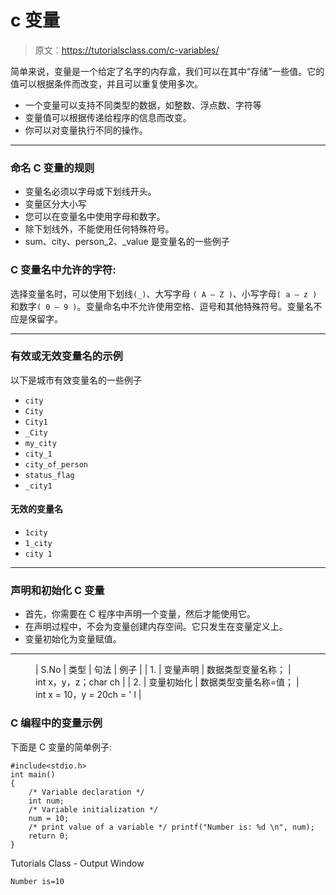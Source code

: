 # c 变量

> 原文：<https://tutorialsclass.com/c-variables/>

简单来说，变量是一个给定了名字的内存盒，我们可以在其中“存储”一些值。它的值可以根据条件而改变，并且可以重复使用多次。

*   一个变量可以支持不同类型的数据，如整数、浮点数、字符等
*   变量值可以根据传递给程序的信息而改变。
*   你可以对变量执行不同的操作。

* * *

### 命名 C 变量的规则

*   变量名必须以字母或下划线开头。
*   变量区分大小写
*   您可以在变量名中使用字母和数字。
*   除下划线外，不能使用任何特殊符号。
*   sum、city、person_2、_value 是变量名的一些例子

### C 变量名中允许的字符:

选择变量名时，可以使用下划线`(_)`、大写字母 `( A – Z )`、小写字母`( a – z )`和数字`( 0 – 9 )`。变量命名中不允许使用空格、逗号和其他特殊符号。变量名不应是保留字。

* * *

### 有效或无效变量名的示例

以下是城市有效变量名的一些例子

*   `city`
*   `City`
*   `City1`
*   `_City`
*   `my_city`
*   `city_1`
*   `city_of_person`
*   `status_flag`
*   `_city1`

#### 无效的变量名

*   `1city`
*   `1_city`
*   `city 1`

* * *

### 声明和初始化 C 变量

*   首先，你需要在 C 程序中声明一个变量，然后才能使用它。
*   在声明过程中，不会为变量创建内存空间。它只发生在变量定义上。
*   变量初始化为变量赋值。

* * *

<figure class="wp-block-table">

| S.No | 类型 | 句法 | 例子 |
| 1. | 变量声明 | 数据类型变量名称； | int x，y，z；char ch |
| 2. | 变量初始化 | 数据类型变量名称=值； | int x = 10，y = 20ch = ' l |

</figure>

### C 编程中的变量示例

下面是 C 变量的简单例子:

```
#include<stdio.h>
int main()
{
	/* Variable declaration */
	int num;
	/* Variable initialization */
	num = 10;
	/* print value of a variable */ printf("Number is: %d \n", num); 
	return 0;
}
```

Tutorials Class - Output Window

```
Number is=10
```
